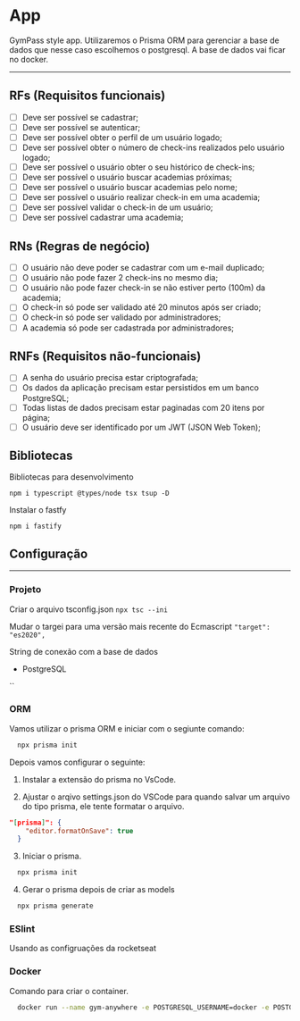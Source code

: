 # App

GymPass style app.
Utilizaremos o Prisma ORM para gerenciar a base de dados que nesse caso escolhemos o postgresql.
A base de dados vai ficar no docker.

---

## RFs (Requisitos funcionais)

- [ ] Deve ser possível se cadastrar;
- [ ] Deve ser possível se autenticar;
- [ ] Deve ser possível obter o perfil de um usuário logado;
- [ ] Deve ser possível obter o número de check-ins realizados pelo usuário logado;
- [ ] Deve ser possível o usuário obter o seu histórico de check-ins;
- [ ] Deve ser possível o usuário buscar academias próximas;
- [ ] Deve ser possível o usuário buscar academias pelo nome;
- [ ] Deve ser possível o usuário realizar check-in em uma academia;
- [ ] Deve ser possível validar o check-in de um usuário;
- [ ] Deve ser possível cadastrar uma academia;

## RNs (Regras de negócio)

- [ ] O usuário não deve poder se cadastrar com um e-mail duplicado;
- [ ] O usuário não pode fazer 2 check-ins no mesmo dia;
- [ ] O usuário não pode fazer check-in se não estiver perto (100m) da academia;
- [ ] O check-in só pode ser validado até 20 minutos após ser criado;
- [ ] O check-in só pode ser validado por administradores;
- [ ] A academia só pode ser cadastrada por administradores;

## RNFs (Requisitos não-funcionais)

- [ ] A senha do usuário precisa estar criptografada;
- [ ] Os dados da aplicação precisam estar persistidos em um banco PostgreSQL;
- [ ] Todas listas de dados precisam estar paginadas com 20 itens por página;
- [ ] O usuário deve ser identificado por um JWT (JSON Web Token);

## Bibliotecas

Bibliotecas para desenvolvimento

``npm i typescript @types/node tsx tsup -D``

Instalar o fastfy

``npm i fastify``

## Configuração

---

### Projeto

Criar o arquivo tsconfig.json
`npx tsc --ini`

Mudar o targei para uma versão mais recente do Ecmascript
`"target": "es2020",`

String de conexão com a base de dados

- PostgreSQL

``

### ORM

Vamos utilizar o prisma ORM e iniciar com o segiunte comando:

```sh
  npx prisma init
```

Depois vamos configurar o seguinte:

  1. Instalar a extensão do prisma no VsCode.

  2. Ajustar o arqivo settings.json do VSCode para quando salvar um arquivo do tipo prisma, ele tente formatar o arquivo.

  ```json
  "[prisma]": {
      "editor.formatOnSave": true
    }
  ```
  
  3. Iniciar o prisma.

  ```sh
    npx prisma init
  ```

  4. Gerar o prisma depois de criar as models

  ```sh
    npx prisma generate
  ```

### ESlint

Usando as configruações da rocketseat

### Docker

Comando para criar o container.

```sh
  docker run --name gym-anywhere -e POSTGRESQL_USERNAME=docker -e POSTGRESQL_PASSWORD=docker -e POSTGRESQL_DATABASE=gym-anywhere -p 5432:5432 bitnami/postgresql
```


